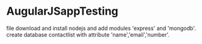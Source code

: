 # AugularJSappTesting

file download and install nodejs and add modules 'express' and 'mongodb'. create database contactlist with attribute 'name','email','number'.
